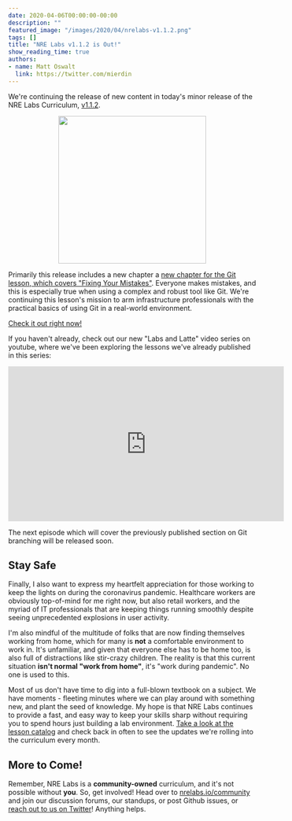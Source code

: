 ```yaml
---
date: 2020-04-06T00:00:00-00:00
description: ""
featured_image: "/images/2020/04/nrelabs-v1.1.2.png"
tags: []
title: "NRE Labs v1.1.2 is Out!"
show_reading_time: true
authors:
- name: Matt Oswalt
  link: https://twitter.com/mierdin
---
```


We're continuing the release of new content in today's minor release of the NRE Labs Curriculum, [v1.1.2](https://github.com/nre-learning/nrelabs-curriculum/releases/tag/v1.1.2).

<div style="text-align:center;">
<img src="/images/2020/04/nrelabs-v1.1.2.png"style="width: 300px;display: block;margin: 0 auto;" >
</div>

Primarily this release includes a new chapter a [new chapter for the Git lesson, which covers "Fixing Your Mistakes"](https://go.nrelabs.io/labs/?lessonSlug=git-version-control&lessonStage=3). Everyone makes mistakes, and this is especially true when using a complex and robust tool like Git. We're continuing this lesson's mission to arm infrastructure professionals with the practical basics of using Git in a real-world environment.

[Check it out right now!](https://go.nrelabs.io/labs/?lessonSlug=git-version-control&lessonStage=3)

If you haven't already, check out our new "Labs and Latte" video series on youtube, where we've been exploring the lessons we've already published in this series:

<iframe width="560" height="315" src="https://www.youtube.com/embed/b203WRT_hIg" frameborder="0" allow="accelerometer; autoplay; encrypted-media; gyroscope; picture-in-picture" allowfullscreen></iframe>

The next episode which will cover the previously published section on Git branching will be released soon.

## Stay Safe

Finally, I also want to express my heartfelt appreciation for those working to keep the lights on during the coronavirus pandemic. Healthcare workers are obviously top-of-mind for me right now, but also retail workers, and the myriad of IT professionals that are keeping things running smoothly despite seeing unprecedented explosions in user activity.

I'm also mindful of the multitude of folks that are now finding themselves working from home, which for many is **not** a comfortable environment to work in. It's unfamiliar, and given that everyone else has to be home too, is also full of distractions like stir-crazy children. The reality is that this current situation **isn't normal "work from home"**, it's "work during pandemic". No one is used to this.

Most of us don't have time to dig into a full-blown textbook on a subject. We have moments - fleeting minutes where we can play around with something new, and plant the seed of knowledge. My hope is that NRE Labs continues to provide a fast, and easy way to keep your skills sharp without requiring you to spend hours just building a lab environment. [Take a look at the lesson catalog](https://go.nrelabs.io/catalog) and check back in often to see the updates we're rolling into the curriculum every month.

## More to Come!

Remember, NRE Labs is a **community-owned** curriculum, and it's not possible without **you**. So, get involved! Head over to [nrelabs.io/community](https://nrelabs.io/community/) and join our discussion forums, our standups, or post Github issues, or [reach out to us on Twitter](https://twitter.com/nrelabs)! Anything helps.
